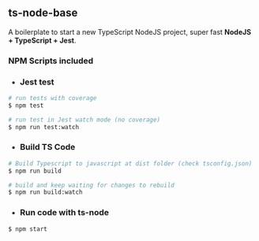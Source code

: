 ## ts-node-base

A boilerplate to start a new TypeScript NodeJS project, super fast **NodeJS + TypeScript + Jest**.


### NPM Scripts included

* ### Jest test
```bash
# run tests with coverage
$ npm test

# run test in Jest watch mode (no coverage)
$ npm run test:watch
```

* ### Build TS Code
```bash
# Build Typescript to javascript at dist folder (check tsconfig.json)
$ npm run build 

# build and keep waiting for changes to rebuild
$ npm run build:watch
```

* ### Run code with ts-node
```bash 
$ npm start
```

